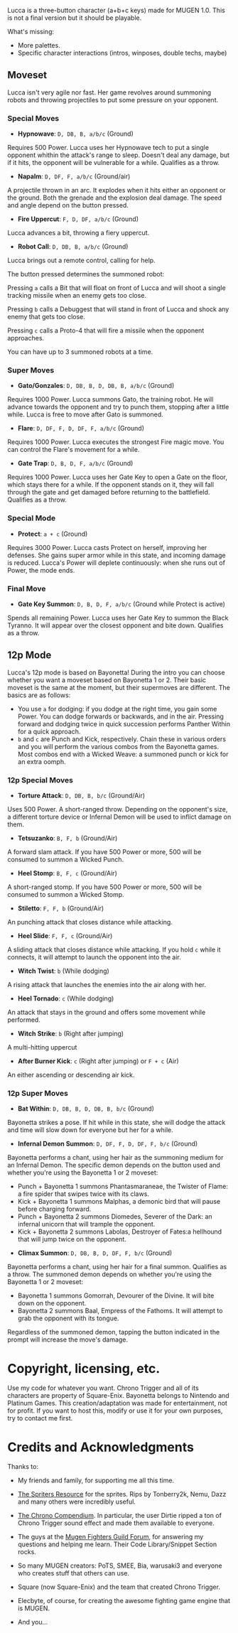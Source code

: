 Lucca is a three-button character (a+b+c keys) made for MUGEN 1.0.
This is not a final version but it should be playable.

What's missing:

- More palettes.
- Specific character interactions (intros, winposes, double techs, maybe)

## Moveset

Lucca isn't very agile nor fast. Her game revolves around summoning
robots and throwing projectiles to put some pressure on your opponent.

### Special Moves

- **Hypnowave**: `D, DB, B, a/b/c` (Ground)

Requires 500 Power. Lucca uses her Hypnowave tech to put a single opponent 
whithin the attack's range to sleep. Doesn't deal any damage, but if it hits, the
opponent will be vulnerable for a while. Qualifies as a throw.

- **Napalm**: `D, DF, F, a/b/c` (Ground/air)

A projectile thrown in an arc. It explodes when it hits 
either an opponent or the ground. Both the grenade and the explosion
deal damage. The speed and angle depend on the button pressed. 

- **Fire Uppercut**: `F, D, DF, a/b/c` (Ground)

Lucca advances a bit, throwing a fiery uppercut.

- **Robot Call**: `D, DB, B, a/b/c` (Ground)

Lucca brings out a remote control, calling for help. 

The button pressed determines the summoned robot:

Pressing `a` calls a Bit that will float on front of Lucca and will shoot a 
single tracking missile when an enemy gets too close.

Pressing `b` calls a Debuggest that will stand in front of Lucca and shock any enemy 
that gets too close.

Pressing `c` calls a Proto-4 that will fire a missile when the opponent approaches.

You can have up to 3 summoned robots at a time.


### Super Moves

- **Gato/Gonzales**: `D, DB, B, D, DB, B, a/b/c` (Ground)

Requires 1000 Power. Lucca summons Gato, the training robot. He will advance towards 
the opponent and try to punch them, stopping after a little while. Lucca is free 
to move after Gato is summoned.
	
- **Flare**: `D, DF, F, D, DF, F, a/b/c` (Ground)

Requires 1000 Power. Lucca executes the strongest Fire magic move. 
You can control the Flare's movement for a while.

- **Gate Trap**: `D, B, D, F, a/b/c` (Ground)

Requires 1000 Power. Lucca uses her Gate Key to open a Gate on the floor, 
which stays there for a while. If the opponent stands on it, they will fall 
through the gate and get damaged before returning to the battlefield. 
Qualifies as a throw.

### Special Mode

- **Protect**: `a + c` (Ground)

Requires 3000 Power. Lucca casts Protect on herself, improving her defenses. 
She gains super armor while in this state, and incoming damage is reduced. Lucca's Power 
will deplete continuously: when she runs out of Power, the mode ends.

### Final Move

- **Gate Key Summon**: `D, B, D, F, a/b/c` (Ground while Protect is active)

Spends all remaining Power. Lucca uses her Gate Key to summon the Black Tyranno. 
It will appear over the closest opponent and bite down. Qualifies as a throw.

## 12p Mode

Lucca's 12p mode is based on Bayonetta! During the intro you can choose whether you want a moveset based on Bayonetta 1 or 2. Their basic moveset is the same at the moment, but their supermoves are different. The basics are as follows:

- You use `a` for dodging: if you dodge at the right time, you gain some Power. You can dodge forwards or backwards, and in the air. Pressing forward and dodging twice in quick succession performs Panther Within for a quick approach.
- `b` and `c` are Punch and Kick, respectively. Chain these in various orders and you will perform the various combos from the Bayonetta games. Most combos end with a Wicked Weave: a summoned punch or kick for an extra oomph.

### 12p Special Moves

- **Torture Attack**: `D, DB, B, b/c` (Ground/Air)

Uses 500 Power. A short-ranged throw. Depending on the opponent's size, a different torture device or Infernal Demon will be used to inflict damage on them.

- **Tetsuzanko**: `B, F, b` (Ground/Air)

A forward slam attack. If you have 500 Power or more, 500 will be consumed to summon a Wicked Punch.

- **Heel Stomp**: `B, F, c` (Ground/Air)

A short-ranged stomp. If you have 500 Power or more, 500 will be consumed to summon a Wicked Stomp.

- **Stiletto**: `F, F, b` (Ground/Air)

An punching attack that closes distance while attacking.

- **Heel Slide**: `F, F, c` (Ground/Air)

A sliding attack that closes distance while attacking. If you hold `c` while it connects, it will attempt to launch the opponent into the air.

- **Witch Twist**: `b` (While dodging)

A rising attack that launches the enemies into the air along with her.

- **Heel Tornado**: `c` (While dodging)

An attack that stays in the ground and offers some movement while performed.

- **Witch Strike**: `b` (Right after jumping)

A multi-hitting uppercut

- **After Burner Kick**: `c` (Right after jumping) or `F + c` (Air)

An either ascending or descending air kick.

### 12p Super Moves

- **Bat Within**: `D, DB, B, D, DB, B, b/c` (Ground)

Bayonetta strikes a pose. If hit while in this state, she will dodge the attack and time will slow down for everyone but her for a while.

- **Infernal Demon Summon**: `D, DF, F, D, DF, F, b/c` (Ground)

Bayonetta performs a chant, using her hair as the summoning medium for an Infernal Demon. The specific demon depends on the button used and whether you're using the Bayonetta 1 or 2 moveset:

  * Punch + Bayonetta 1 summons Phantasmaraneae, the Twister of Flame: a fire spider that swipes twice with its claws.
  * Kick + Bayonetta 1 summons Malphas, a demonic bird that will pause before charging forward.
  * Punch + Bayonetta 2 summons Diomedes, Severer of the Dark: an infernal unicorn that will trample the opponent.
  * Kick + Bayonetta 2 summons Labolas, Destroyer of Fates:a hellhound that will jump twice on the opponent.

- **Climax Summon**: `D, DB, B, D, DF, F, b/c` (Ground)

Bayonetta performs a chant, using her hair for a final summon. Qualifies as a throw. The summoned demon depends on whether you're using the Bayonetta 1 or 2 moveset:

  * Bayonetta 1 summons Gomorrah, Devourer of the Divine. It will bite down on the opponent.
  * Bayonetta 2 summons Baal, Empress of the Fathoms. It will attempt to grab the opponent with its tongue.

Regardless of the summoned demon, tapping the button indicated in the prompt will increase the move's damage.

# Copyright, licensing, etc.

Use my code for whatever you want. Chrono Trigger and all of its characters are property of Square-Enix. Bayonetta belongs to Nintendo and Platinum Games. This creation/adaptation was made for entertainment, not for profit. If you want to host this, modify or use it for your own purposes, try to contact me first.

# Credits and Acknowledgments 

Thanks to:

- My friends and family, for supporting me all this time.

- [The Spriters Resource](http://www.spriters-resource.com) for the sprites. Rips by Tonberry2k, Nemu, Dazz
  and many others were incredibly useful.

- [The Chrono Compendium](http://chronocompendium.com). In particular, the user Dirtie ripped 
  a ton of Chrono Trigger sound effect and made them available to everyone.

- The guys at the [Mugen Fighters Guild Forum](http://mugenguild.com/forumx/index.php),
  for answering my questions and helping me learn. Their Code Library/Snippet Section rocks.

- So many MUGEN creators: PoTS, SMEE, Bia, warusaki3 and everyone who creates stuff that others can use.

- Square (now Square-Enix) and the team that created Chrono Trigger.

- Elecbyte, of course, for creating the awesome fighting game engine that is MUGEN.

- And you...
